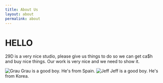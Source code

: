 ```yaml
---
title: About Us
layout: about
permalink: about
---
```


# HELLO 
29D is a very nice studio, please give us things to do so we can get ca$h and buy nice things. Our work is very nice and we need to show it.

![Grau](/assets/img/grau.png) Grau is a good boy. He's from Spain. 
![Jeff]({{"/assets/img/jeff.png"}}) Jeff is a good boy. He's from Korea. 